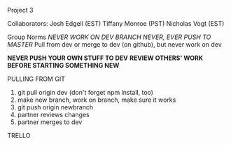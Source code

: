 Project 3

Collaborators:
Josh Edgell (EST)
Tiffany Monroe (PST)
Nicholas Vogt (EST)

Group Norms
*NEVER WORK ON DEV BRANCH*
*NEVER, EVER PUSH TO MASTER*
Pull from dev or merge to dev (on github), but never work on dev

**NEVER PUSH YOUR OWN STUFF TO DEV**
**REVIEW OTHERS' WORK BEFORE STARTING SOMETHING NEW**

PULLING FROM GIT
1. git pull origin dev (don't forget npm install, too)
2. make new branch, work on branch, make sure it works
3. git push origin newbranch
4. partner reviews changes
5. partner merges to dev

TRELLO
